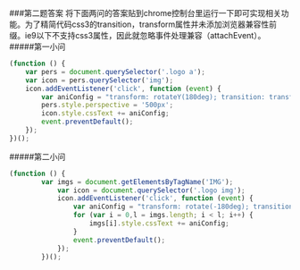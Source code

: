 ###第二题答案
将下面两问的答案贴到chrome控制台里运行一下即可实现相关功能。为了精简代码css3的transition，transform属性并未添加浏览器兼容性前缀。ie9以下不支持css3属性，因此就忽略事件处理兼容（attachEvent）。
#####第一小问
```JavaScript
(function () {
    var pers = document.querySelector('.logo a');
    var icon = pers.querySelector('img');
    icon.addEventListener('click', function (event) {
        var aniConfig = "transform: rotateY(180deg); transition: transform 1s";
        pers.style.perspective = '500px';
        icon.style.cssText += aniConfig;
        event.preventDefault();
    }); 
})();

```
#####第二小问
```JavaScript
(function () {
        var imgs = document.getElementsByTagName('IMG');
            var icon = document.querySelector('.logo img');
            icon.addEventListener('click', function (event) {
                var aniConfig = "transform: rotate(-180deg); transition: transform 2s ease";
                for (var i = 0,l = imgs.length; i < l; i++) {
                    imgs[i].style.cssText += aniConfig;
                }
                event.preventDefault();
            }); 
        })();
```